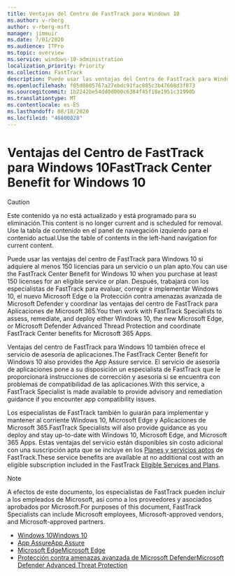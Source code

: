 ```yaml
---
title: Ventajas del Centro de FastTrack para Windows 10
ms.author: v-rberg
author: v-rberg-msft
manager: jimmuir
ms.date: 7/01/2020
ms.audience: ITPro
ms.topic: overview
ms.service: windows-10-administration
localization_priority: Priority
ms.collection: FastTrack
description: Puede usar las ventajas del Centro de FastTrack para Windows 10 si adquiere *al menos* 150 licencias para un plan o un servicio elegible.
ms.openlocfilehash: f05d0805767a27ebdc91fac885c3b47668d3f873
ms.sourcegitcommit: 1b2242be54dd0d000c6384f45f18e1951c31998b
ms.translationtype: MT
ms.contentlocale: es-ES
ms.lasthandoff: 08/18/2020
ms.locfileid: "46800828"
---
```

# <a name="fasttrack-center-benefit-for-windows-10"></a><span data-ttu-id="7a4fc-103">Ventajas del Centro de FastTrack para Windows 10</span><span class="sxs-lookup"><span data-stu-id="7a4fc-103">FastTrack Center Benefit for Windows 10</span></span>

> [!CAUTION]
> <span data-ttu-id="7a4fc-104">Este contenido ya no está actualizado y está programado para su eliminación.</span><span class="sxs-lookup"><span data-stu-id="7a4fc-104">This content is no longer current and is scheduled for removal.</span></span> <span data-ttu-id="7a4fc-105">Use la tabla de contenido en el panel de navegación izquierdo para el contenido actual.</span><span class="sxs-lookup"><span data-stu-id="7a4fc-105">Use the table of contents in the left-hand navigation for current content.</span></span>

<span data-ttu-id="7a4fc-106">Puede usar las ventajas del centro de FastTrack para Windows 10 si adquiere al menos 150 licencias para un servicio o un plan apto.</span><span class="sxs-lookup"><span data-stu-id="7a4fc-106">You can use the FastTrack Center Benefit for Windows 10 when you purchase at least 150 licenses for an eligible service or plan.</span></span> <span data-ttu-id="7a4fc-107">Después, trabajará con los especialistas de FastTrack para evaluar, corregir e implementar Windows 10, el nuevo Microsoft Edge o la Protección contra amenazas avanzada de Microsoft Defender y coordinar las ventajas del centro de FastTrack para Aplicaciones de Microsoft 365.</span><span class="sxs-lookup"><span data-stu-id="7a4fc-107">You then work with FastTrack Specialists to assess, remediate, and deploy either Windows 10, the new Microsoft Edge, or Microsoft Defender Advanced Thread Protection and coordinate FastTrack Center benefits for Microsoft 365 Apps.</span></span> 

<span data-ttu-id="7a4fc-108">Ventajas del centro de FastTrack para Windows 10 también ofrece el servicio de asesoría de aplicaciones.</span><span class="sxs-lookup"><span data-stu-id="7a4fc-108">The FastTrack Center Benefit for Windows 10 also provides the App Assure service.</span></span> <span data-ttu-id="7a4fc-109">El servicio de asesoría de aplicaciones pone a su disposición un especialista de FastTrack que le proporcionará instrucciones de corrección y asesoría si se encuentra con problemas de compatibilidad de las aplicaciones.</span><span class="sxs-lookup"><span data-stu-id="7a4fc-109">With this service, a FastTrack Specialist is made available to provide advisory and remediation guidance if you encounter app compatibility issues.</span></span> 

<span data-ttu-id="7a4fc-110">Los especialistas de FastTrack también lo guiarán para implementar y mantener al corriente Windows 10, Microsoft Edge y Aplicaciones de Microsoft 365.</span><span class="sxs-lookup"><span data-stu-id="7a4fc-110">FastTrack Specialists will also provide guidance as you deploy and stay up-to-date with Windows 10, Microsoft Edge, and Microsoft 365 Apps.</span></span> <span data-ttu-id="7a4fc-111">Estas ventajas del servicio están disponibles sin costo adicional con una suscripción apta que se incluye en los [Planes y servicios aptos](M365-eligible-services-and-plans.md) de FastTrack.</span><span class="sxs-lookup"><span data-stu-id="7a4fc-111">These service benefits are available at no additional cost with an eligible subscription included in the FastTrack [Eligible Services and Plans](M365-eligible-services-and-plans.md).</span></span>
  
> [!NOTE]
> <span data-ttu-id="7a4fc-112">A efectos de este documento, los especialistas de FastTrack pueden incluir a los empleados de Microsoft, así como a los proveedores y asociados aprobados por Microsoft.</span><span class="sxs-lookup"><span data-stu-id="7a4fc-112">For purposes of this document, FastTrack Specialists can include Microsoft employees, Microsoft-approved vendors, and Microsoft-approved partners.</span></span> 
    
- [<span data-ttu-id="7a4fc-113">Windows 10</span><span class="sxs-lookup"><span data-stu-id="7a4fc-113">Windows 10</span></span>](Win-10-windows-10.md)
- [<span data-ttu-id="7a4fc-114">App Assure</span><span class="sxs-lookup"><span data-stu-id="7a4fc-114">App Assure</span></span>](Win-10-app-assure.md)
- [<span data-ttu-id="7a4fc-115">Microsoft Edge</span><span class="sxs-lookup"><span data-stu-id="7a4fc-115">Microsoft Edge</span></span>](Win-10-microsoft-edge.md)
- [<span data-ttu-id="7a4fc-116">Protección contra amenazas avanzada de Microsoft Defender</span><span class="sxs-lookup"><span data-stu-id="7a4fc-116">Microsoft Defender Advanced Threat Protection</span></span>](Win-10-microsoft-defender-atp.md)

